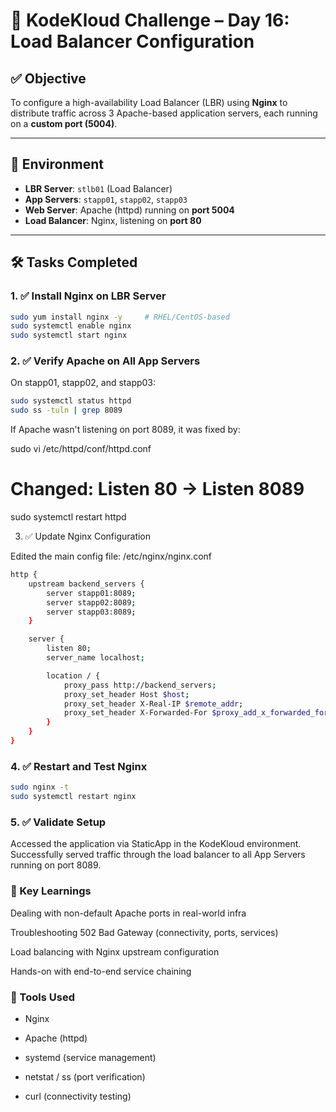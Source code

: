 # 🚀 KodeKloud Challenge – Day 16: Load Balancer Configuration

## ✅ Objective

To configure a high-availability Load Balancer (LBR) using **Nginx** to distribute traffic across 3 Apache-based application servers, each running on a **custom port (5004)**.

---

## 🧰 Environment

- **LBR Server**: `stlb01` (Load Balancer)
- **App Servers**: `stapp01`, `stapp02`, `stapp03`
- **Web Server**: Apache (httpd) running on **port 5004**
- **Load Balancer**: Nginx, listening on **port 80**

---

## 🛠️ Tasks Completed

### 1. ✅ Install Nginx on LBR Server

```bash
sudo yum install nginx -y     # RHEL/CentOS-based
sudo systemctl enable nginx
sudo systemctl start nginx
```
### 2. ✅ Verify Apache on All App Servers

On stapp01, stapp02, and stapp03:
```bash
sudo systemctl status httpd
sudo ss -tuln | grep 8089
```

If Apache wasn't listening on port 8089, it was fixed by:

sudo vi /etc/httpd/conf/httpd.conf
# Changed: Listen 80 → Listen 8089
sudo systemctl restart httpd

3. ✅ Update Nginx Configuration

Edited the main config file: /etc/nginx/nginx.conf
```bash
http {
    upstream backend_servers {
        server stapp01:8089;
        server stapp02:8089;
        server stapp03:8089;
    }

    server {
        listen 80;
        server_name localhost;

        location / {
            proxy_pass http://backend_servers;
            proxy_set_header Host $host;
            proxy_set_header X-Real-IP $remote_addr;
            proxy_set_header X-Forwarded-For $proxy_add_x_forwarded_for;
        }
    }
}
```
### 4. ✅ Restart and Test Nginx
```bash
sudo nginx -t
sudo systemctl restart nginx
```
### 5. ✅ Validate Setup

Accessed the application via StaticApp in the KodeKloud environment. Successfully served traffic through the load balancer to all App Servers running on port 8089.

### 📌 Key Learnings

Dealing with non-default Apache ports in real-world infra

Troubleshooting 502 Bad Gateway (connectivity, ports, services)

Load balancing with Nginx upstream configuration

Hands-on with end-to-end service chaining

### 📎 Tools Used

- Nginx

- Apache (httpd)

- systemd (service management)

- netstat / ss (port verification)

- curl (connectivity testing)
